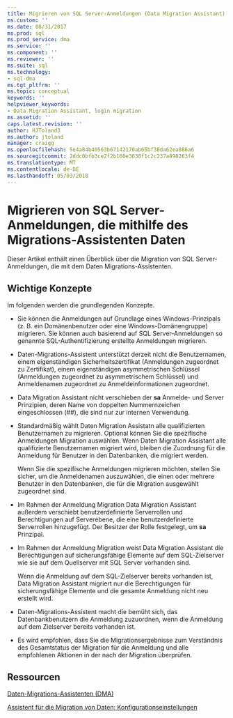 ```yaml
---
title: Migrieren von SQL Server-Anmeldungen (Data Migration Assistant) | Microsoft Docs
ms.custom: ''
ms.date: 08/31/2017
ms.prod: sql
ms.prod_service: dma
ms.service: ''
ms.component: ''
ms.reviewer: ''
ms.suite: sql
ms.technology:
- sql-dma
ms.tgt_pltfrm: ''
ms.topic: conceptual
keywords: ''
helpviewer_keywords:
- Data Migration Assistant, login migration
ms.assetid: ''
caps.latest.revision: ''
author: HJToland3
ms.author: jtoland
manager: craigg
ms.openlocfilehash: 5e4a84b40563b67142170ab65bf38da62ea086a6
ms.sourcegitcommit: 2ddc0bfb3ce2f2b160e3638f1c2c237a898263f4
ms.translationtype: MT
ms.contentlocale: de-DE
ms.lasthandoff: 05/03/2018
---
```

# <a name="migrating-sql-server-logins-using-data-migration-assistant"></a>Migrieren von SQL Server-Anmeldungen, die mithilfe des Migrations-Assistenten Daten

Dieser Artikel enthält einen Überblick über die Migration von SQL Server-Anmeldungen, die mit dem Daten Migrations-Assistenten. 

## <a name="key-concepts"></a>Wichtige Konzepte
Im folgenden werden die grundlegenden Konzepte.

- Sie können die Anmeldungen auf Grundlage eines Windows-Prinzipals (z. B. ein Domänenbenutzer oder eine Windows-Domänengruppe) migrieren. Sie können auch basierend auf SQL Server-Anmeldungen so genannte SQL-Authentifizierung erstellte Anmeldungen migrieren.

- Daten-Migrations-Assistent unterstützt derzeit nicht die Benutzernamen, einem eigenständigen Sicherheitszertifikat (Anmeldungen zugeordnet zu Zertifikat), einem eigenständigen asymmetrischen Schlüssel (Anmeldungen zugeordnet zu asymmetrischem Schlüssel) und Anmeldenamen zugeordnet zu Anmeldeinformationen zugeordnet.

- Data Migration Assistant nicht verschieben der **sa** Anmelde- und Server Prinzipien, deren Name von doppelten Nummernzeichen eingeschlossen (\#\#), die sind nur zur internen Verwendung.

- Standardmäßig wählt Daten Migration Assistatn alle qualifizierten Benutzernamen zu migrieren. Optional können Sie die spezifische Anmeldungen Migration auswählen. Wenn Daten Migration Assistant alle qualifizierte Benutzernamen migriert wird, bleiben die Zuordnung für die Anmeldung für Benutzer in den Datenbanken, die migriert werden. 

  Wenn Sie die spezifische Anmeldungen migrieren möchten, stellen Sie sicher, um die Anmeldenamen auszuwählen, die einen oder mehrere Benutzer in den Datenbanken, die für die Migration ausgewählt zugeordnet sind.

- Im Rahmen der Anmeldung Migration Data Migration Assistant außerdem verschiebt benutzerdefinierte Serverrollen und Berechtigungen auf Serverebene, die eine benutzerdefinierte Serverrollen hinzugefügt. Der Besitzer der Rolle festgelegt, um **sa** Prinzipal.

- Im Rahmen der Anmeldung Migration weist Data Migration Assistant die Berechtigungen auf sicherungsfähige Elemente auf dem SQL-Zielserver wie sie auf dem Quellserver mit SQL Server vorhanden sind. 

  Wenn die Anmeldung auf dem SQL-Zielserver bereits vorhanden ist, Data Migration Assistant migriert nur die Berechtigungen für sicherungsfähige Elemente und die gesamte Anmeldung nicht neu erstellt wird.

- Daten-Migrations-Assistent macht die bemüht sich, das Datenbankbenutzern die Anmeldung zuzuordnen, wenn die Anmeldung auf dem Zielserver bereits vorhanden ist.

- Es wird empfohlen, dass Sie die Migrationsergebnisse zum Verständnis des Gesamtstatus der Migration für die Anmeldung und alle empfohlenen Aktionen in der nach der Migration überprüfen.

## <a name="resources"></a>Ressourcen

[Daten-Migrations-Assistenten (DMA)](../dma/dma-overview.md)

[Assistent für die Migration von Daten: Konfigurationseinstellungen](../dma/dma-configurationsettings.md)
